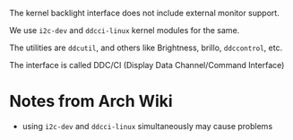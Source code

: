 The kernel backlight interface does not include external monitor support.

We use `i2c-dev` and `ddcci-linux` kernel modules for the same.

The utilities are `ddcutil`, and others like Brightness, brillo, `ddccontrol`, etc.

The interface is called DDC/CI (Display Data Channel/Command Interface)
# Notes from Arch Wiki
- using `i2c-dev` and `ddcci-linux` simultaneously may cause problems